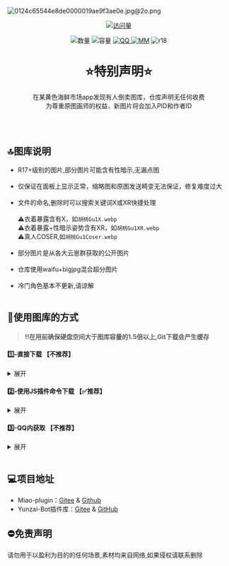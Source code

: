 ![0124c65544e8de0000019ae9f3ae0e.jpg@2o.png](https://s2.loli.net/2023/12/19/IKRZud23Sl7pjq1.png)
<div align="center"> 
  
  [![访问量](https://profile-counter.glitch.me/Miao-Plugin-MBT/count.svg)](https://github.com/GuGuNiu/Miao-Plugin-MBT)
</div>

<div align="center"> 
  
![数量](https://img.shields.io/badge/%F0%9F%93%82%20%20%20%E9%9D%A2%E6%9D%BF%E5%9B%BE%E6%95%B0%E9%87%8F%20-%201500%2B%20-%20%233C3C3C?labelColor=green)
![容量](https://img.shields.io/badge/%F0%9F%92%BE%20%20%E5%9B%BE%E5%BA%93%E5%AE%B9%E9%87%8F%20-%20%202G%2B%20%20-%20%233C3C3C?labelColor=yellow)
[![QQ](https://img.shields.io/badge/%F0%9F%90%A7%20QQ%E4%BA%A4%E6%B5%81%E7%BE%A4%20-%20884587317%20-%20%233C3C3C?labelColor=blue)
](http://qm.qq.com/cgi-bin/qm/qr?_wv=1027&k=wFf-VGYvFf_XjK3H-oShhMjqCsP43LOU&authKey=BS%2FE%2BANcQAtJQwJc3E6VFJMt7S7Q4YIQSNiFIZ0Eq6%2B9nAjl5JBMwpl%2BSfreKq70&noverify=0&group_code=884587317)
[![MM](https://img.shields.io/badge/%F0%9F%90%B1%20%20%20MiaoYunzai--V3%20-%20Miao--Plugin-%20%233C3C3C?labelColor=%23FFAAAA)](https://gitee.com/yoimiya-kokomi/miao-plugin)
![r18](https://img.shields.io/badge/%F0%9F%94%9E%20%20-%20%E6%97%A0%E6%88%90%E4%BA%BA%E5%9B%BE-%20red?labelColor=white)

</div>

<div align="center"> 



# ⭐特别声明⭐
在某黄色海鲜市场app发现有人倒卖图库，仓库声明无任何收费<br>
为尊重原图画师的权益，新图片将会加入PID和作者ID
</div>

<br>
<br>

## 🔝图库说明
- R17+级别的图片,部分图片可能含有性暗示,无漏点图<br><br>
- 仅保证在面板上显示正常，缩略图和原图发送畸变无法保证，修复难度过大<br><br>
- 文件的命名,删除时可以搜索关键词X或XR快捷处理<br><br>
    ⚠️衣着暴露含有X，如`胡桃Gu1X.webp`<br>
    ⚠️衣着暴露+性暗示姿势含有XR，如`胡桃Gu1XR.webp`<br>
    ⚠️真人COSER,如`胡桃Gu1Coser.webp`<br><br>
- 部分图片是从各大云崽群获取的公开图片<br><br>
- 仓库使用waifu+bigjpg混合超分图片<br><br>
- 冷门角色基本不更新,请谅解<br><br>



## 🫧使用图库的方式

> #### ‼️在用前确保硬盘空间大于图库容量的1.5倍以上,Git下载会产生缓存

#### 1️⃣-直接下载  【不推荐】
<details>
    <summary>展开</summary>
  <p align="center"><b> 任意位置创建一个文件夹，在文件夹中打开<ins>[命令行/终端]</ins>，输入以下内容</b></p>

    

  <p align="center">   
    
                        git clone --depth=1 https://github.com/GuGuNiu/Miao-Plugin-MBT ./    
  </p>
  
  <p align="center"><b>将内容复制至本体的`/plugins/miao-plugin/resources/profile`目录下</b></p>

</details>

#### 2️⃣-使用JS插件命令下载  【✅️推荐】
 <details>
  <summary>展开</summary>
  
   #####       <p align="center"><b>[在本体根目录打打开<ins>````命令行/终端````</ins>输入以下命令]</b></p>

    curl -o "./plugins/example/MarryGuGuNiu.js" "https://mirror.ghproxy.com/https://raw.githubusercontent.com/LinBoyan/SomeJsforMiaoYunzai/main/MarryGuGuNiu.js"

   #####       <p align="center">向机器人发送`#下载咕咕牛图包`后耐心等待若干分钟。后续可通过`#(强制)更新咕咕牛图包`拉取最新图包。</p>   

   #####       <p align="center">指令执行后会自动将图包拷贝至喵喵插件内，也可发送`#启用咕咕牛图包`重新拷贝。</p>  

</details>

#### 3️⃣-QQ内获取  【不推荐】
<details>
      <summary>展开</summary>
  
 <p align="center">添加机器人好友,可以使用#xx面板图列表 获取全部图片，机器人实时更新</p>
      
 <div align="center">

![AAB820AA2A30C926208993F4D687561F.png](https://s2.loli.net/2023/12/22/PmaqwbOfoCTRlcH.png)

 </div>
      
</details>

<br>

## 💻项目地址

* Miao-plugin：[Gitee](https://gitee.com/yoimiya-kokomi/miao-plugin) & [Github](https://github.com/yoimiya-kokomi/miao-plugin)
* Yunzai-Bot插件库：[Gitee](https://gitee.com/Hikari666/Yunzai-Bot-plugins-index) & [GitHub](https://github.com/HiArcadia/Yunzai-Bot-plugins-index)
  
## ⛔免责声明
请勿用于以盈利为目的的任何场景,素材均来自网络,如果侵权请联系删除
